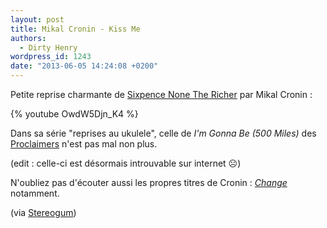 ```yaml
---
layout: post
title: Mikal Cronin - Kiss Me
authors:
  - Dirty Henry
wordpress_id: 1243
date: "2013-06-05 14:24:08 +0200"
---
```


Petite reprise charmante de
[Sixpence None The Richer](http://youtu.be/8N-qO3sPMjc) par Mikal Cronin :

{% youtube OwdW5Djn_K4 %}

Dans sa série "reprises au ukulele", celle de _I'm Gonna Be (500 Miles)_ des
[Proclaimers](http://youtu.be/tbNlMtqrYS0) n'est pas mal non plus.

(edit : celle-ci est désormais introuvable sur internet ☹️)

N'oubliez pas d'écouter aussi les propres titres de Cronin : [_Change_](1233)
notamment.

(via
[Stereogum](http://www.stereogum.com/1344561/mikal-cronin-im-gonna-be-proclaimers-cover-kiss-me-sixpence-none-the-richer-cover/mp3s/))
